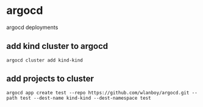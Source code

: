 # argocd
argocd deployments

## add kind cluster to argocd
```
argocd cluster add kind-kind
```

## add projects to cluster
```
argocd app create test --repo https://github.com/wlanboy/argocd.git --path test --dest-name kind-kind --dest-namespace test
```
